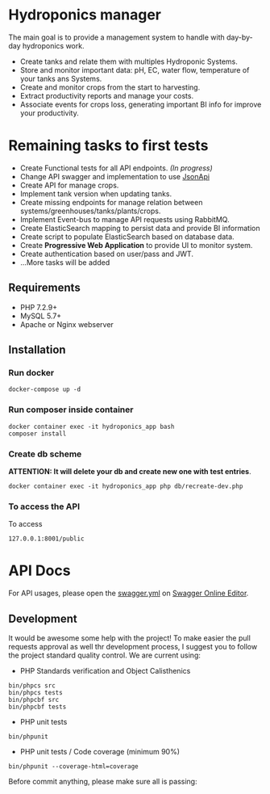 # Hydroponics manager

The main goal is to provide a management system to handle with day-by-day hydroponics work.

- Create tanks and relate them with multiples Hydroponic Systems.
- Store and monitor important data: pH, EC, water flow, temperature of your tanks ans Systems.
- Create and monitor crops from the start to harvesting.
- Extract productivity reports and manage your costs.
- Associate events for crops loss, generating important BI info for improve your productivity.

# Remaining tasks to first tests

- Create Functional tests for all API endpoints. _(In progress)_
- Change API swagger and implementation to use [JsonApi](http://jsonapi.org)
- Create API for manage crops.
- Implement tank version when updating tanks.
- Create missing endpoints for manage relation between systems/greenhouses/tanks/plants/crops.
- Implement Event-bus to manage API requests using RabbitMQ.
- Create ElasticSearch mapping to persist data and provide BI information
- Create script to populate ElasticSearch based on database data.
- Create **Progressive Web Application** to provide UI to monitor system.
- Create authentication based on user/pass and JWT.
- ...More tasks will be added

## Requirements

- PHP 7.2.9+
- MySQL 5.7+
- Apache or Nginx webserver

## Installation

### Run docker

```
docker-compose up -d
```

### Run composer inside container

```
docker container exec -it hydroponics_app bash
composer install
```

### Create db scheme

**ATTENTION: It will delete your db and create new one with test entries**.

```
docker container exec -it hydroponics_app php db/recreate-dev.php
```

### To access the API

To access

```
127.0.0.1:8001/public
```
 
# API Docs

For API usages, please open the [swagger.yml](./swagger.yml) on [Swagger Online Editor](https://editor.swagger.io/).
 
## Development

It would be awesome some help with the project! To make easier the pull requests approval
as well thr development process, I suggest you to follow the project standard quality control.
We are current using:

- PHP Standards verification and Object Calisthenics
```
bin/phpcs src
bin/phpcs tests
bin/phpcbf src
bin/phpcbf tests
```
- PHP unit tests
```
bin/phpunit
```
- PHP unit tests / Code coverage (minimum 90%)
```
bin/phpunit --coverage-html=coverage
```

Before commit anything, please make sure all is passing:

